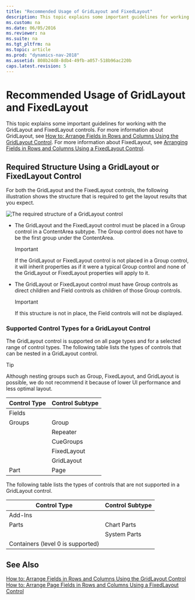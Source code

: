 ```yaml
---
title: "Recommended Usage of GridLayout and FixedLayout"
description: This topic explains some important guidelines for working with the GridLayout and FixedLayout controls.
ms.custom: na
ms.date: 06/05/2016
ms.reviewer: na
ms.suite: na
ms.tgt_pltfrm: na
ms.topic: article
ms.prod: "dynamics-nav-2018"
ms.assetid: 808b24d8-8db4-49fb-a057-518b96ac220b
caps.latest.revision: 5
---
```

# Recommended Usage of GridLayout and FixedLayout
This topic explains some important guidelines for working with the GridLayout and FixedLayout controls. For more information about GridLayout, see [How to: Arrange Fields in Rows and Columns Using the GridLayout Control](How-to--Arrange-Fields-in-Rows-and-Columns-Using-the-GridLayout-Control.md). For more information about FixedLayout, see [Arranging Fields in Rows and Columns Using a FixedLayout Control](Arranging-Fields-in-Rows-and-Columns-Using-a-FixedLayout-Control.md).  
  
## Required Structure Using a GridLayout or FixedLayout Control  
 For both the GridLayout and the FixedLayout controls, the following illustration shows the structure that is required to get the layout results that you expect.  
  
 ![The required structure of a GridLayout control](media/PageGridLayout_structure.png "PageGridLayout\_structure")  
  
-   The GridLayout and the FixedLayout control must be placed in a Group control in a ContentArea subtype. The Group control does not have to be the first group under the ContentArea.  
  
    > [!IMPORTANT]  
    >  If the GridLayout or FixedLayout control is not placed in a Group control, it will inherit properties as if it were a typical Group control and none of the GridLayout or FixedLayout properties will apply to it.  
  
-   The GridLayout or FixedLayout control must have Group controls as direct children and Field controls as children of those Group controls.  
  
    > [!IMPORTANT]  
    >  If this structure is not in place, the Field controls will not be displayed.  
  
### Supported Control Types for a GridLayout Control  
 The GridLayout control is supported on all page types and for a selected range of control types. The following table lists the types of controls that can be nested in a GridLayout control.  
  
> [!TIP]  
>  Although nesting groups such as Group, FixedLayout, and GridLayout is possible, we do not recommend it because of lower UI performance and less optimal layout.  
  
|Control Type|Control Subtype|  
|------------------|---------------------|  
|Fields||  
|Groups|Group|  
||Repeater|  
||CueGroups|  
||FixedLayout|  
||GridLayout|  
|Part|Page|  
  
 The following table lists the types of controls that are not supported in a GridLayout control.  
  
|Control Type|Control Subtype|  
|------------------|---------------------|  
|Add-Ins||  
|Parts|Chart Parts|  
||System Parts|  
|Containers \(level 0 is supported\)||  
  
## See Also  
 [How to: Arrange Fields in Rows and Columns Using the GridLayout Control](How-to--Arrange-Fields-in-Rows-and-Columns-Using-the-GridLayout-Control.md)   
 [How to: Arrange Page Fields in Rows and Columns Using a FixedLayout Control](How-to--Arrange-Page-Fields-in-Rows-and-Columns-Using-a-FixedLayout-Control.md)